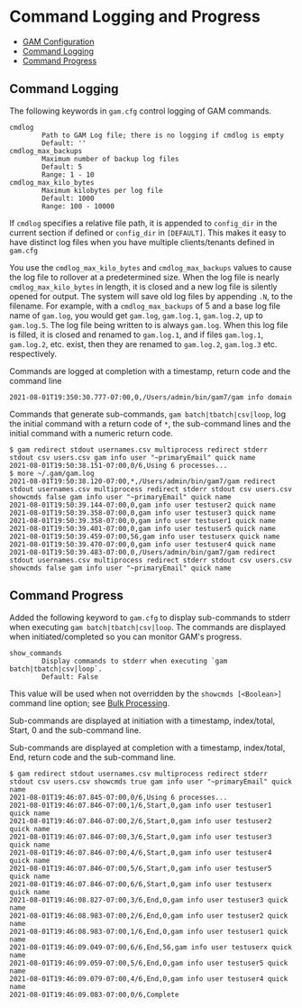# Command Logging and Progress
- [GAM Configuration](gam.cfg)
- [Command Logging](#command-logging)
- [Command Progress](#command-progress)

## Command Logging
The following keywords in `gam.cfg` control logging of GAM commands.
```
cmdlog
        Path to GAM Log file; there is no logging if cmdlog is empty
        Default: ''
cmdlog_max_backups
        Maximum number of backup log files
        Default: 5
        Range: 1 - 10
cmdlog_max_kilo_bytes
        Maximum kilobytes per log file
        Default: 1000
        Range: 100 - 10000
```

If `cmdlog` specifies a relative file path, it is appended to `config_dir` in the current section if defined or `config_dir` in `[DEFAULT]`.
This makes it easy to have distinct log files when you have multiple clients/tenants defined in `gam.cfg`

You use the `cmdlog_max_kilo_bytes` and `cmdlog_max_backups` values to cause the log file to rollover at a predetermined size.
When the log file is nearly `cmdlog_max_kilo_bytes` in length, it is closed and a new log file is silently opened for output.
The system will save old log files by appending `.N`, to the filename. For example, with a `cmdlog_max_backups` of 5 and a base log file name of `gam.log`, you would get `gam.log`, `gam.log.1`, `gam.log.2`, up to `gam.log.5`.
The log file being written to is always `gam.log`. When this log file is filled, it is closed and renamed to `gam.log.1`, and if files `gam.log.1`, `gam.log.2`, etc. exist, then they are renamed to `gam.log.2`, `gam.log.3` etc. respectively.

Commands are logged at completion with a timestamp, return code and the command line
```
2021-08-01T19:350:30.777-07:00,0,/Users/admin/bin/gam7/gam info domain
```

Commands that generate sub-commands, `gam batch|tbatch|csv|loop`, log the initial command with a return code of `*`,
the sub-command lines and the initial command with a numeric return code.
```
$ gam redirect stdout usernames.csv multiprocess redirect stderr stdout csv users.csv gam info user "~primaryEmail" quick name
2021-08-01T19:50:38.151-07:00,0/6,Using 6 processes...
$ more ~/.gam/gam.log
2021-08-01T19:50:38.120-07:00,*,/Users/admin/bin/gam7/gam redirect stdout usernames.csv multiprocess redirect stderr stdout csv users.csv showcmds false gam info user "~primaryEmail" quick name
2021-08-01T19:50:39.144-07:00,0,gam info user testuser2 quick name
2021-08-01T19:50:39.358-07:00,0,gam info user testuser3 quick name
2021-08-01T19:50:39.358-07:00,0,gam info user testuser1 quick name
2021-08-01T19:50:39.401-07:00,0,gam info user testuser5 quick name
2021-08-01T19:50:39.459-07:00,56,gam info user testuserx quick name
2021-08-01T19:50:39.470-07:00,0,gam info user testuser4 quick name
2021-08-01T19:50:39.483-07:00,0,/Users/admin/bin/gam7/gam redirect stdout usernames.csv multiprocess redirect stderr stdout csv users.csv showcmds false gam info user "~primaryEmail" quick name
```

## Command Progress
Added the following keyword to `gam.cfg` to display sub-commands to stderr when executing `gam batch|tbatch|csv|loop`.
The commands are displayed when initiated/completed so you can monitor GAM's progress.
```
show_commands
        Display commands to stderr when executing `gam batch|tbatch|csv|loop`.
        Default: False
```
This value will be used when not overridden by the `showcmds [<Boolean>]` command line option; see [Bulk Processing](Bulk-Processing).

Sub-commands are displayed at initiation with a timestamp, index/total, Start, 0 and the sub-command line.

Sub-commands are displayed at completion with a timestamp, index/total, End, return code and the sub-command line.

```
$ gam redirect stdout usernames.csv multiprocess redirect stderr stdout csv users.csv showcmds true gam info user "~primaryEmail" quick name
2021-08-01T19:46:07.845-07:00,0/6,Using 6 processes...
2021-08-01T19:46:07.846-07:00,1/6,Start,0,gam info user testuser1 quick name
2021-08-01T19:46:07.846-07:00,2/6,Start,0,gam info user testuser2 quick name
2021-08-01T19:46:07.846-07:00,3/6,Start,0,gam info user testuser3 quick name
2021-08-01T19:46:07.846-07:00,4/6,Start,0,gam info user testuser4 quick name
2021-08-01T19:46:07.846-07:00,5/6,Start,0,gam info user testuser5 quick name
2021-08-01T19:46:07.846-07:00,6/6,Start,0,gam info user testuserx quick name
2021-08-01T19:46:08.827-07:00,3/6,End,0,gam info user testuser3 quick name
2021-08-01T19:46:08.983-07:00,2/6,End,0,gam info user testuser2 quick name
2021-08-01T19:46:08.983-07:00,1/6,End,0,gam info user testuser1 quick name
2021-08-01T19:46:09.049-07:00,6/6,End,56,gam info user testuserx quick name
2021-08-01T19:46:09.059-07:00,5/6,End,0,gam info user testuser5 quick name
2021-08-01T19:46:09.079-07:00,4/6,End,0,gam info user testuser4 quick name
2021-08-01T19:46:09.083-07:00,0/6,Complete
```

